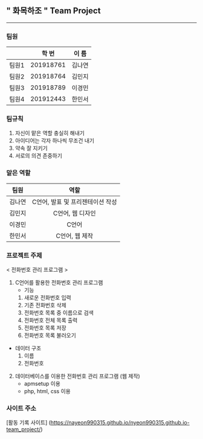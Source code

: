 ## " 화목하조 " Team Project
--------------------------

### 팀원
|        | 학  번 | 이  름 |
|  :--:  |  :--:  |  :--:  |
|  팀원1 | 201918761 | 김나연 |
|  팀원2 | 201918764 | 김민지 |
|  팀원3 | 201918789 | 이경민 |
|  팀원4 | 201912443 | 한민서 |

### 팀규칙
1. 자신이 맡은 역할 충실히 해내기
2. 아이디어는 각자 하나씩 무조건 내기
3. 약속 잘 지키기
4. 서로의 의견 존중하기

### 맡은 역할
| 팀원|       역할       |
| :--:|       :--:       |
|   김나연 |    C언어, 발표 및 프리젠테이션 작성     |
|   김민지 |    C언어, 웹 디자인|
|   이경민 |     C언어|
|   한민서 |    C언어, 웹 제작|

### 프로젝트 주제

< 전화번호 관리 프로그램 >

1. C언어를 활용한 전화번호 관리 프로그램
   - 기능
    1) 새로운 전화번호 입력
    2) 기존 전화번호 삭제
    3) 전화번호 목록 중 이름으로 검색
    4) 전화번호 전체 목록 출력
    5) 전화번호 목록 저장
    6) 전화번호 목록 불러오기
    
  - 데이터 구조
    1) 이름
    2) 전화번호
  
2. 데이터베이스를 이용한 전화번호 관리 프로그램 (웹 제작)
   - apmsetup 이용
   - php, html, css 이용

  
  ### 사이트 주소
  [활동 기록 사이트] (https://nayeon990315.github.io/nyeon990315.github.io-team_project/)
 
